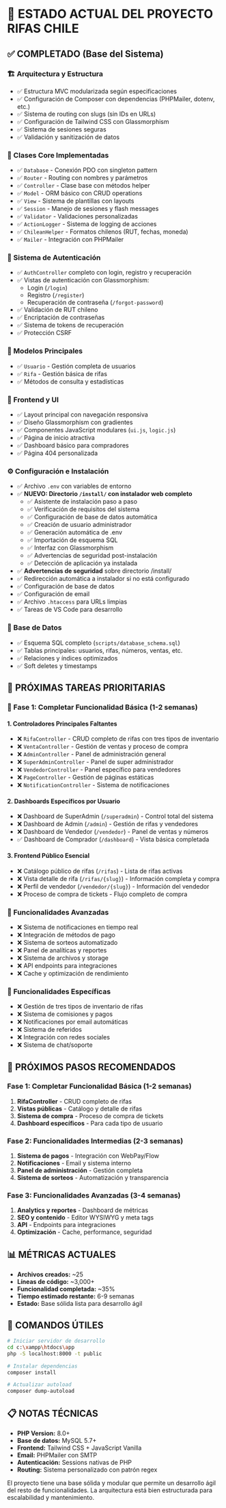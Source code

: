 # 🎯 ESTADO ACTUAL DEL PROYECTO RIFAS CHILE

## ✅ COMPLETADO (Base del Sistema)

### 🏗️ Arquitectura y Estructura
- ✅ Estructura MVC modularizada según especificaciones
- ✅ Configuración de Composer con dependencias (PHPMailer, dotenv, etc.)
- ✅ Sistema de routing con slugs (sin IDs en URLs)
- ✅ Configuración de Tailwind CSS con Glassmorphism
- ✅ Sistema de sesiones seguras
- ✅ Validación y sanitización de datos

### 🔧 Clases Core Implementadas
- ✅ `Database` - Conexión PDO con singleton pattern
- ✅ `Router` - Routing con nombres y parámetros
- ✅ `Controller` - Clase base con métodos helper
- ✅ `Model` - ORM básico con CRUD operations
- ✅ `View` - Sistema de plantillas con layouts
- ✅ `Session` - Manejo de sesiones y flash messages
- ✅ `Validator` - Validaciones personalizadas
- ✅ `ActionLogger` - Sistema de logging de acciones
- ✅ `ChileanHelper` - Formatos chilenos (RUT, fechas, moneda)
- ✅ `Mailer` - Integración con PHPMailer

### 🔐 Sistema de Autenticación
- ✅ `AuthController` completo con login, registro y recuperación
- ✅ Vistas de autenticación con Glassmorphism:
  - Login (`/login`)
  - Registro (`/register`) 
  - Recuperación de contraseña (`/forgot-password`)
- ✅ Validación de RUT chileno
- ✅ Encriptación de contraseñas
- ✅ Sistema de tokens de recuperación
- ✅ Protección CSRF

### 👥 Modelos Principales
- ✅ `Usuario` - Gestión completa de usuarios
- ✅ `Rifa` - Gestión básica de rifas
- ✅ Métodos de consulta y estadísticas

### 🎨 Frontend y UI
- ✅ Layout principal con navegación responsiva
- ✅ Diseño Glassmorphism con gradientes
- ✅ Componentes JavaScript modulares (`ui.js`, `logic.js`)
- ✅ Página de inicio atractiva
- ✅ Dashboard básico para compradores
- ✅ Página 404 personalizada

### ⚙️ Configuración e Instalación
- ✅ Archivo `.env` con variables de entorno
- ✅ **NUEVO: Directorio `/install/` con instalador web completo**
  - ✅ Asistente de instalación paso a paso
  - ✅ Verificación de requisitos del sistema
  - ✅ Configuración de base de datos automática
  - ✅ Creación de usuario administrador
  - ✅ Generación automática de .env
  - ✅ Importación de esquema SQL
  - ✅ Interfaz con Glassmorphism
  - ✅ Advertencias de seguridad post-instalación
  - ✅ Detección de aplicación ya instalada
- ✅ **Advertencias de seguridad** sobre directorio /install/
- ✅ Redirección automática a instalador si no está configurado
- ✅ Configuración de base de datos
- ✅ Configuración de email
- ✅ Archivo `.htaccess` para URLs limpias
- ✅ Tareas de VS Code para desarrollo

### 📁 Base de Datos
- ✅ Esquema SQL completo (`scripts/database_schema.sql`)
- ✅ Tablas principales: usuarios, rifas, números, ventas, etc.
- ✅ Relaciones y índices optimizados
- ✅ Soft deletes y timestamps

## 🚧 PRÓXIMAS TAREAS PRIORITARIAS

### 🎯 Fase 1: Completar Funcionalidad Básica (1-2 semanas)

#### 1. Controladores Principales Faltantes
- ❌ `RifaController` - CRUD completo de rifas con tres tipos de inventario
- ❌ `VentaController` - Gestión de ventas y proceso de compra
- ❌ `AdminController` - Panel de administración general
- ❌ `SuperAdminController` - Panel de super administrador
- ❌ `VendedorController` - Panel específico para vendedores
- ❌ `PageController` - Gestión de páginas estáticas
- ❌ `NotificationController` - Sistema de notificaciones

#### 2. Dashboards Específicos por Usuario
- ❌ Dashboard de SuperAdmin (`/superadmin`) - Control total del sistema
- ❌ Dashboard de Admin (`/admin`) - Gestión de rifas y vendedores
- ❌ Dashboard de Vendedor (`/vendedor`) - Panel de ventas y números
- ✅ Dashboard de Comprador (`/dashboard`) - Vista básica completada

#### 3. Frontend Público Esencial
- ❌ Catálogo público de rifas (`/rifas`) - Lista de rifas activas
- ❌ Vista detalle de rifa (`/rifas/{slug}`) - Información completa y compra
- ❌ Perfil de vendedor (`/vendedor/{slug}`) - Información del vendedor
- ❌ Proceso de compra de tickets - Flujo completo de compra

### 🔧 Funcionalidades Avanzadas
- ❌ Sistema de notificaciones en tiempo real
- ❌ Integración de métodos de pago
- ❌ Sistema de sorteos automatizado
- ❌ Panel de analíticas y reportes
- ❌ Sistema de archivos y storage
- ❌ API endpoints para integraciones
- ❌ Cache y optimización de rendimiento

### 📱 Funcionalidades Específicas
- ❌ Gestión de tres tipos de inventario de rifas
- ❌ Sistema de comisiones y pagos
- ❌ Notificaciones por email automáticas
- ❌ Sistema de referidos
- ❌ Integración con redes sociales
- ❌ Sistema de chat/soporte

## 🎯 PRÓXIMOS PASOS RECOMENDADOS

### Fase 1: Completar Funcionalidad Básica (1-2 semanas)
1. **RifaController** - CRUD completo de rifas
2. **Vistas públicas** - Catálogo y detalle de rifas
3. **Sistema de compra** - Proceso de compra de tickets
4. **Dashboard específicos** - Para cada tipo de usuario

### Fase 2: Funcionalidades Intermedias (2-3 semanas)
1. **Sistema de pagos** - Integración con WebPay/Flow
2. **Notificaciones** - Email y sistema interno
3. **Panel de administración** - Gestión completa
4. **Sistema de sorteos** - Automatización y transparencia

### Fase 3: Funcionalidades Avanzadas (3-4 semanas)
1. **Analytics y reportes** - Dashboard de métricas
2. **SEO y contenido** - Editor WYSIWYG y meta tags
3. **API** - Endpoints para integraciones
4. **Optimización** - Cache, performance, seguridad

## 📊 MÉTRICAS ACTUALES

- **Archivos creados:** ~25
- **Líneas de código:** ~3,000+
- **Funcionalidad completada:** ~35%
- **Tiempo estimado restante:** 6-9 semanas
- **Estado:** Base sólida lista para desarrollo ágil

## 🔧 COMANDOS ÚTILES

```bash
# Iniciar servidor de desarrollo
cd c:\xampp\htdocs\app
php -S localhost:8000 -t public

# Instalar dependencias
composer install

# Actualizar autoload
composer dump-autoload
```

## 📋 NOTAS TÉCNICAS

- **PHP Version:** 8.0+
- **Base de datos:** MySQL 5.7+
- **Frontend:** Tailwind CSS + JavaScript Vanilla
- **Email:** PHPMailer con SMTP
- **Autenticación:** Sessions nativas de PHP
- **Routing:** Sistema personalizado con patrón regex

El proyecto tiene una base sólida y modular que permite un desarrollo ágil del resto de funcionalidades. La arquitectura está bien estructurada para escalabilidad y mantenimiento.
